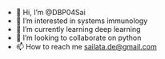 - 👋 Hi, I’m @DBP04Sai
- 👀 I’m interested in systems immunology
- 🌱 I’m currently learning deep learning
- 💞️ I’m looking to collaborate on python
- 📫 How to reach me sailata.de@gmail.com

<!---
DBP04Sai/DBP04Sai is a ✨ special ✨ repository because its `README.md` (this file) appears on your GitHub profile.
You can click the Preview link to take a look at your changes.
--->

